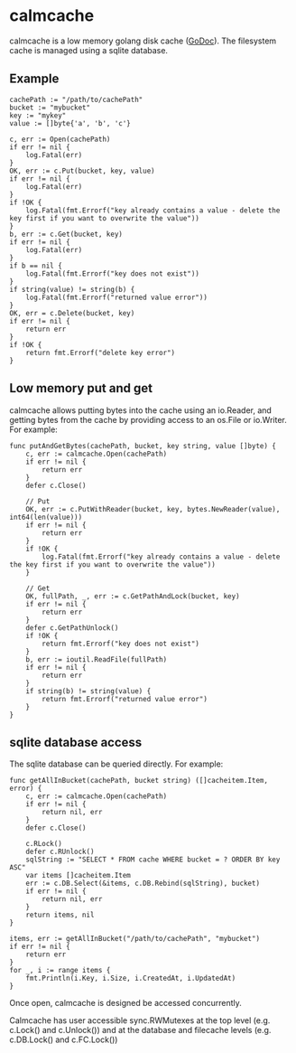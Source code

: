 # calmcache
calmcache is a low memory golang disk cache ([GoDoc](https://godoc.org/github.com/imclaren/calmcache)).  The filesystem cache is managed using a sqlite database.

## Example

```
cachePath := "/path/to/cachePath"
bucket := "mybucket"
key := "mykey"
value := []byte{'a', 'b', 'c'}

c, err := Open(cachePath)
if err != nil {
	log.Fatal(err)
}
OK, err := c.Put(bucket, key, value)
if err != nil {
	log.Fatal(err)
}
if !OK {
	log.Fatal(fmt.Errorf("key already contains a value - delete the key first if you want to overwrite the value"))
}
b, err := c.Get(bucket, key)
if err != nil {
	log.Fatal(err)
}
if b == nil {
	log.Fatal(fmt.Errorf("key does not exist"))
}
if string(value) != string(b) {
	log.Fatal(fmt.Errorf("returned value error"))
}
OK, err = c.Delete(bucket, key)
if err != nil {
	return err
}
if !OK {
	return fmt.Errorf("delete key error")
}
```

## Low memory put and get

calmcache allows putting bytes into the cache using an io.Reader, and getting bytes from the cache by providing access to an os.File or io.Writer.  For example:
```
func putAndGetBytes(cachePath, bucket, key string, value []byte) {
	c, err := calmcache.Open(cachePath)
	if err != nil {
		return err
	}
	defer c.Close()

	// Put
	OK, err := c.PutWithReader(bucket, key, bytes.NewReader(value), int64(len(value)))
	if err != nil {
		return err
	}
	if !OK {
		log.Fatal(fmt.Errorf("key already contains a value - delete the key first if you want to overwrite the value"))
	}

	// Get
	OK, fullPath, _, err := c.GetPathAndLock(bucket, key) 
	if err != nil {
		return err
	}
	defer c.GetPathUnlock()
	if !OK {
		return fmt.Errorf("key does not exist")
	}
	b, err := ioutil.ReadFile(fullPath)
	if err != nil {
		return err
	}
	if string(b) != string(value) {
		return fmt.Errorf("returned value error")
	}
}
```
## sqlite database access

The sqlite database can be queried directly.  For example:
```
func getAllInBucket(cachePath, bucket string) ([]cacheitem.Item, error) {
	c, err := calmcache.Open(cachePath)
	if err != nil {
		return nil, err
	}
	defer c.Close()
	
	c.RLock()
	defer c.RUnlock()
	sqlString := "SELECT * FROM cache WHERE bucket = ? ORDER BY key ASC"
	var items []cacheitem.Item
	err := c.DB.Select(&items, c.DB.Rebind(sqlString), bucket)
	if err != nil {
		return nil, err
	}
	return items, nil
}

items, err := getAllInBucket("/path/to/cachePath", "mybucket")
if err != nil {
	return err
}
for _, i := range items {
	fmt.Println(i.Key, i.Size, i.CreatedAt, i.UpdatedAt)
}
```
Once open, calmcache is designed be accessed concurrently.

Calmcache has user accessible sync.RWMutexes at the top level (e.g. c.Lock() and c.Unlock()) and at the database and filecache levels (e.g. c.DB.Lock() and c.FC.Lock())
